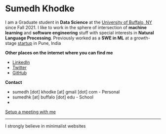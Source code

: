 # Sumedh Khodke 

I am a Graduate student in **Data Science** at the [University of Buffalo, NY](https://www.buffalo.edu/) since Fall 2021.
I like to work in the sphere of intersection of **machine learning** and **software engineering** stuff with special interests in **Natural Language Processing**. 
Previously worked as a **SWE in ML** at a growth-stage [startup](https://www.rubiscape.io/) in Pune, India


**Other places on the internet where you can find me**
* [LinkedIn](https://www.linkedin.com/in/sumedhkhodke/)
* [Twitter](https://twitter.com/sumedh_khodke)
* [GitHub](https://github.com/sumedhkhodke) 


**Contact**
* sumedh [dot] khodke [at] gmail [dot] com - Personal
* sumedhk [at] buffalo [dot] edu - School
* <link href="https://assets.calendly.com/assets/external/widget.css" rel="stylesheet">
<script src="https://assets.calendly.com/assets/external/widget.js" type="text/javascript" async></script>
<a href="" onclick="Calendly.initPopupWidget({url: 'https://calendly.com/sumedhkhodke'});return false;">Setup a meeting with me</a>


---------------------------------------------------------------------------

I strongly believe in minimalist websites

